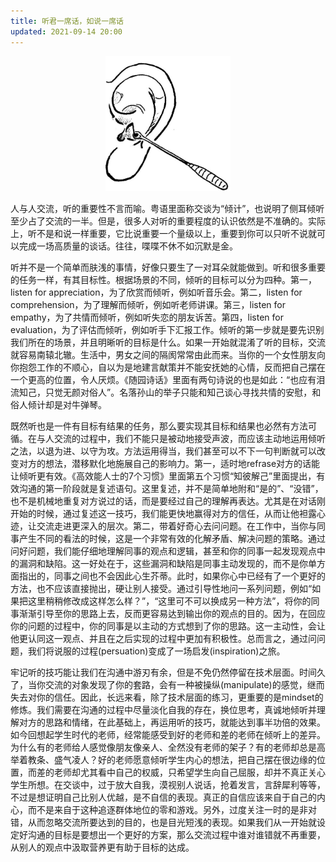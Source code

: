 ```yaml
---
title: 听君一席话，如说一席话
updated: 2021-09-14 20:00
---
```


<p align="center">
<img src="/images/listening.jpeg" alt="listening" width="200"/>
</p>

人与人交流，听的重要性不言而喻。粤语里面称交谈为“倾计”，也说明了侧耳倾听至少占了交流的一半。但是，很多人对听的重要程度的认识依然是不准确的。实际上，听不是和说一样重要，它比说重要一个量级以上，重要到你可以只听不说就可以完成一场高质量的谈话。往往，喋喋不休不如沉默是金。

听并不是一个简单而肤浅的事情，好像只要生了一对耳朵就能做到。听和很多重要的任务一样，有其目标性。根据场景的不同，倾听的目标可以分为四种。第一，listen for appreciation，为了欣赏而倾听，例如听音乐会。第二，listen for comprehension，为了理解而倾听，例如听老师讲课。第三，listen for empathy，为了共情而倾听，例如听失恋的朋友诉苦。第四，listen for evaluation，为了评估而倾听，例如听手下汇报工作。倾听的第一步就是要先识别我们所在的场景，并且明晰听的目标是什么。如果一开始就混淆了听的目标，交流就容易南辕北辙。生活中，男女之间的隔阂常常由此而来。当你的一个女性朋友向你抱怨工作的不顺心，自以为是地建言献策并不能安抚她的心情，反而把自己摆在一个更高的位置，令人厌烦。《随园诗话》里面有两句诗说的也是如此：“也应有泪流知己，只觉无颜对俗人”。名落孙山的举子只能和知己谈心寻找共情的安慰，和俗人倾计却是对牛弹琴。

既然听也是一件有目标有结果的任务，那么要实现其目标和结果也必然有方法可循。在与人交流的过程中，我们不能只是被动地接受声波，而应该主动地运用倾听之法，以退为进、以守为攻。方法运用得当，我们甚至可以不下一句判断就可以改变对方的想法，潜移默化地施展自己的影响力。第一，适时地refrase对方的话能让倾听更有效。《高效能人士的7个习惯》里面第五个习惯“知彼解己”里面提出，有效沟通的第一阶段就是复述语句。这里复述，并不是简单地附和“是的”、“没错”，也不是机械地重复对方说过的话，而是要经过自己的理解再表达。尤其是在对话刚开始的时候，通过复述这一技巧，我们能更快地赢得对方的信任，从而让他袒露心迹，让交流走进更深入的层次。第二，带着好奇心去问问题。在工作中，当你与同事产生不同的看法的时候，这是一个非常有效的化解矛盾、解决问题的策略。通过问好问题，我们能仔细地理解同事的观点和逻辑，甚至和你的同事一起发现观点中的漏洞和缺陷。这一好处在于，这些漏洞和缺陷是同事主动发现的，而不是你单方面指出的，同事之间也不会因此心生芥蒂。此时，如果你心中已经有了一个更好的方法，也不应该直接抛出，硬让别人接受。通过引导性地问一系列问题，例如“如果把这里稍稍修改成这样怎么样？”，“这里可不可以换成另一种方法”，将你的同事渐渐引导至你的思路上去，反而更容易达到输出你的观点的目的。因为，在回应你的问题的过程中，你的同事是以主动的方式想到了你的思路。这一主动性，会让他更认同这一观点、并且在之后实现的过程中更加有积极性。总而言之，通过问问题，我们将说服的过程(persuation)变成了一场启发(inspiration)之旅。

牢记听的技巧能让我们在沟通中游刃有余，但是不免仍然停留在技术层面。时间久了，当你交流的对象发现了你的套路，会有一种被操纵(manipulate)的感觉，继而失去对你的信任。因此，长远来看，除了技术层面的练习，更重要的是mindset的修炼。我们需要在沟通的过程中尽量淡化自我的存在，换位思考，真诚地倾听并理解对方的思路和情绪，在此基础上，再运用听的技巧，就能达到事半功倍的效果。如今回想起学生时代的老师，经常能感受到好的老师和差的老师在倾听上的差异。为什么有的老师给人感觉像朋友像亲人、全然没有老师的架子？有的老师却总是高举着教条、盛气凌人？好的老师愿意倾听学生内心的想法，把自己摆在很边缘的位置，而差的老师却尤其看中自己的权威，只希望学生向自己屈服，却并不真正关心学生所想。在交谈中，过于放大自我，漠视别人说话，抢着发言，言辞犀利等等，不过是想证明自己比别人优越，是不自信的表现。真正的自信应该来自于自己的内心，而不是来自于这种追逐群体地位的零和游戏。另外，过度关注一时的是非对错，从而忽略交流所要达到的目的，也是目光短浅的表现。如果我们从一开始就设定好沟通的目标是要想出一个更好的方案，那么交流过程中谁对谁错就不再重要，从别人的观点中汲取营养更有助于目标的达成。

